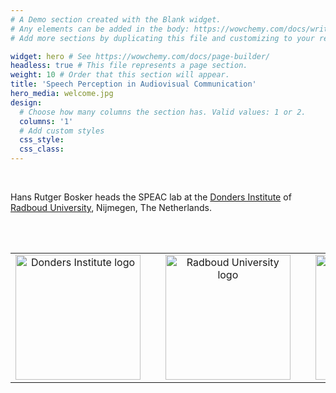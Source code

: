 ```yaml
---
# A Demo section created with the Blank widget.
# Any elements can be added in the body: https://wowchemy.com/docs/writing-markdown-latex/
# Add more sections by duplicating this file and customizing to your requirements.

widget: hero # See https://wowchemy.com/docs/page-builder/
headless: true # This file represents a page section.
weight: 10 # Order that this section will appear.
title: 'Speech Perception in Audiovisual Communication'
hero_media: welcome.jpg
design:
  # Choose how many columns the section has. Valid values: 1 or 2.
  columns: '1'
  # Add custom styles
  css_style:
  css_class:
---
```


<br>

Hans Rutger Bosker heads the SPEAC lab at the [Donders Institute](https://www.ru.nl/donders/) of [Radboud University](https://www.ru.nl), Nijmegen, The Netherlands.

<br />
<br />

|       |       |       |       |       |
|:-----:|:-----:|:-----:|:-----:|:-----:|
<a href="https://www.ru.nl/donders" target="_blank"><img src="https://www.dcc.ru.nl/babybrain/wp-content/uploads/2021/10/DONDERS_LOGO_RGB_large-1024x340.jpg" alt="Donders Institute logo" width="200"/></a>|<pre>   </pre>|<a href="https://www.ru.nl/" target="_blank"><img src="https://www.ru.nl/views/ru-baseline/images/logos/ru_nl.svg" alt="Radboud University logo" width="200"/></a>|<pre>   </pre>|<a href="https://erc.europa.eu/" target="_blank"><img src="https://erc.europa.eu/sites/default/files/LOGO_ERC-FLAG_EU_.jpg" alt="European Research Counsil logo" width="200"/></a>
